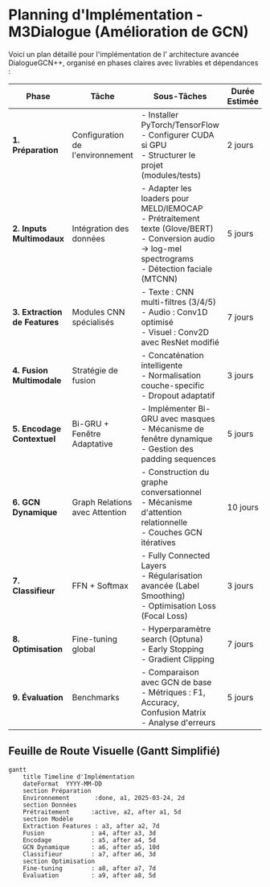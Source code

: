 # Planning d'Implémentation - M3Dialogue (Amélioration de GCN)

Voici un plan détaillé pour l'implémentation de  l' architecture avancée DialogueGCN++, organisé en phases claires avec livrables et dépendances :

| **Phase**                | **Tâche**                        | **Sous-Tâches**                                                                 | **Durée Estimée** | **Livrables**                                | **Dépendances** |
|--------------------------|----------------------------------|---------------------------------------------------------------------------------|-------------------|----------------------------------------------|-----------------|
| **1. Préparation**        | Configuration de l'environnement | - Installer PyTorch/TensorFlow<br>- Configurer CUDA si GPU<br>- Structurer le projet (modules/tests) | 2 jours           | Environnement fonctionnel<br>Structure de projet | Aucune          |
| **2. Inputs Multimodaux** | Intégration des données          | - Adapter les loaders pour MELD/IEMOCAP<br>- Prétraitement texte (Glove/BERT)<br>- Conversion audio → log-mel spectrograms<br>- Détection faciale (MTCNN) | 5 jours           | Pipeline de données unifié<br>Exemples prétraités | Phase 1         |
| **3. Extraction de Features** | Modules CNN spécialisés       | - Texte : CNN multi-filtres (3/4/5)<br>- Audio : Conv1D optimisé<br>- Visuel : Conv2D avec ResNet modifié | 7 jours           | Modules testés individuellement<br>Benchmarks de performance | Phase 2         |
| **4. Fusion Multimodale** | Stratégie de fusion              | - Concaténation intelligente<br>- Normalisation couche-specific<br>- Dropout adaptatif | 3 jours           | Features fusionnées (shape cohérente)        | Phase 3         |
| **5. Encodage Contextuel**| Bi-GRU + Fenêtre Adaptative      | - Implémenter Bi-GRU avec masques<br>- Mécanisme de fenêtre dynamique<br>- Gestion des padding sequences | 5 jours           | Contexte conversationnel encodé              | Phase 4         |
| **6. GCN Dynamique**      | Graph Relations avec Attention   | - Construction du graphe conversationnel<br>- Mécanisme d'attention relationnelle<br>- Couches GCN itératives | 10 jours          | Module GCN testé<br>Matrices d'attention visualisables | Phase 5         |
| **7. Classifieur**        | FFN + Softmax                    | - Fully Connected Layers<br>- Régularisation avancée (Label Smoothing)<br>- Optimisation Loss (Focal Loss) | 3 jours           | Probabilités d'émotions                     | Phase 6         |
| **8. Optimisation**       | Fine-tuning global               | - Hyperparamètre search (Optuna)<br>- Early Stopping<br>- Gradient Clipping | 7 jours           | Meilleur modèle sauvegardé                  | Phase 1-7       |
| **9. Évaluation**         | Benchmarks                       | - Comparaison avec GCN de base<br>- Métriques : F1, Accuracy, Confusion Matrix<br>- Analyse d'erreurs | 5 jours           | Rapport de performance<br>Visualisations    | Phase 8         |

## Feuille de Route Visuelle (Gantt Simplifié)

```mermaid
gantt
    title Timeline d'Implémentation
    dateFormat  YYYY-MM-DD
    section Préparation
    Environnement       :done, a1, 2025-03-24, 2d
    section Données
    Prétraitement      :active, a2, after a1, 5d
    section Modèle
    Extraction Features : a3, after a2, 7d
    Fusion             : a4, after a3, 3d
    Encodage           : a5, after a4, 5d
    GCN Dynamique      : a6, after a5, 10d
    Classifieur        : a7, after a6, 3d
    section Optimisation
    Fine-tuning        : a8, after a7, 7d
    Évaluation         : a9, after a8, 5d
